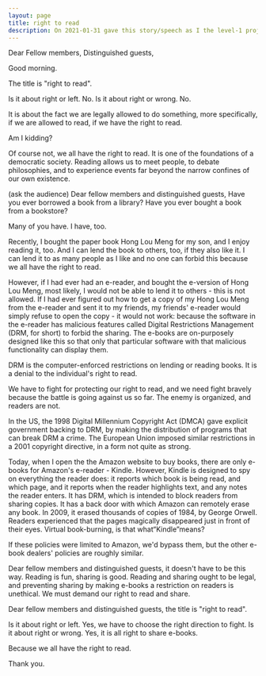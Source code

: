 ```yaml
---
layout: page
title: right to read
description: On 2021-01-31 gave this story/speech as I the level-1 project-2 of my 2nd Pathways in Yulife club of Toastmaster.
---
```



Dear Fellow members,
Distinguished guests,

Good morning.

The title is "right to read".

Is it about right or left. No.
Is it about right or wrong. No.

It is about the fact we are legally allowed to do something, more specifically, if we are
allowed to read, if we have the right to read.

Am I kidding?

Of course not, we all have the right to read. It is one of the foundations of a democratic
society. Reading allows us to meet people, to debate philosophies, and to experience events
far beyond the narrow confines of our own existence.

(ask the audience)
Dear fellow members and distinguished guests,
Have you ever borrowed a book from a library?
Have you ever bought a book from a bookstore?

Many of you have. I have, too.

Recently, I bought the paper book Hong Lou Meng for my son, and I enjoy reading it, too.
And I can lend the book to others, too, if they also like it. I can lend it to as many
people as I like and no one can forbid this because we all have the right to read.

However, if I had ever had an e-reader, and bought the e-version of Hong Lou Meng, most
likely, I would not be able to lend it to others - this is not allowed. If I had ever
figured out how to get a copy of my Hong Lou Meng from the e-reader and sent it to my
friends, my friends' e-reader would simply refuse to open the copy - it would not work:
because the software in the e-reader has malicious features called Digital Restrictions
Management (DRM, for short) to forbid the sharing. The e-books are on-purposely designed
like this so that only that particular software with that malicious functionality can
display them.

DRM is the computer-enforced restrictions on lending or reading books. It is a denial to
the individual's right to read.

We have to fight for protecting our right to read, and we need fight bravely because
the battle is going against us so far. The enemy is organized, and readers are not.

In the US, the 1998 Digital Millennium Copyright Act (DMCA) gave explicit government
backing to DRM, by making the distribution of programs that can break DRM a crime.
The European Union imposed similar restrictions in a 2001 copyright directive, in a
form not quite as strong.

Today, when I open the the Amazon website to buy books, there are only e-books for
Amazon's e-reader - Kindle. However, Kindle is designed to spy on everything the
reader does: it reports which book is being read, and which page, and it reports
when the reader highlights text, and any notes the reader enters. It has DRM, which
is intended to block readers from sharing copies. It has a back door with which
Amazon can remotely erase any book. In 2009, it erased thousands of copies of 1984,
by George Orwell. Readers experienced that the pages magically disappeared just in
front of their eyes. Virtual book-burning, is that what“Kindle”means?

If these policies were limited to Amazon, we'd bypass them, but the other e-book
dealers' policies are roughly similar.

Dear fellow members and distinguished guests, it doesn't have to be this way. Reading
is fun, sharing is good. Reading and sharing ought to be legal, and preventing sharing
by making e-books a restriction on readers is unethical. We must demand our right to
read and share.

Dear fellow members and distinguished guests, the title is "right to read".

Is it about right or left. Yes, we have to choose the right direction to fight.
Is it about right or wrong. Yes, it is all right to share e-books.

Because we all have the right to read.

Thank you.
